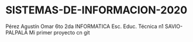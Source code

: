 # SISTEMAS-DE-INFORMACION-2020
Pérez Agustín Omar 6to 2da INFORMATICA  Esc. Educ. Técnica n1 SAVIO-PALPALÁ
Mi primer proyecto cn git

